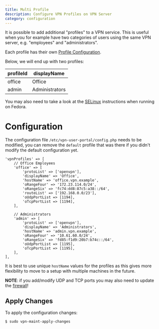 ```yaml
---
title: Multi Profile
description: Configure VPN Profiles on VPN Server
category: configuration
---
```


It is possible to add additional "profiles" to a VPN service. This is useful 
when you for example have two categories of users using the same VPN server,
e.g. "employees" and "administrators". 

Each profile has their own [Profile Configuration](PROFILE_CONFIG.md).

Below, we will end up with two profiles:

| profileId | displayName    |
| --------- | -------------- |
| office    | Office         |
| admin     | Administrators |

You may also need to take a look at the [SELinux](SELINUX.md) instructions when
running on Fedora.

# Configuration

The configuration file `/etc/vpn-user-portal/config.php` needs to be 
modified, you can remove the `default` profile that was there if you didn't
modify the default configuration yet.

```
'vpnProfiles' => [
    // Office Employees
    'office' => [
        'protoList' => ['openvpn'],
        'displayName' => 'Office',
        'hostName' => 'office.vpn.example',
        'oRangeFour' => '172.23.114.0/24',
        'oRangeSix' => 'fc74:dd8:87c5:a38::/64',
        'routeList' => ['192.168.0.0/23'],
        'oUdpPortList => [1194],
        'oTcpPortList => [1194],
    ],

    // Administrators
    'admin' => [
        'protoList' => ['openvpn'],
        'displayName' => 'Administrators',
        'hostName' => 'admin.vpn.example',
        'oRangeFour' => '10.61.60.0/24',
        'oRangeSix' => 'fd85:f1d9:20b7:b74c::/64',
        'oUdpPortList => [1195],
        'oTcpPortList => [1195],
    ],
],
```

It is best to use unique `hostName` values for the profiles as this gives 
more flexibility to move to a setup with multiple machines in the future.

**NOTE**: if you add/modify UDP and TCP ports you may also need to update the 
[firewall](FIREWALL.md)!

## Apply Changes

To apply the configuration changes:

```
$ sudo vpn-maint-apply-changes
```
